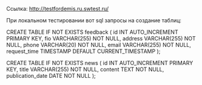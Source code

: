 Ссылка: http://testfordemis.ru.swtest.ru/

При локальном тестировании вот sql запросы на создание таблиц:

CREATE TABLE IF NOT EXISTS feedback (
    id INT AUTO_INCREMENT PRIMARY KEY,
    fio VARCHAR(255) NOT NULL,
    address VARCHAR(255) NOT NULL,
    phone VARCHAR(20) NOT NULL,
    email VARCHAR(255) NOT NULL,
    request_time TIMESTAMP DEFAULT CURRENT_TIMESTAMP
);


CREATE TABLE IF NOT EXISTS news (
    id INT AUTO_INCREMENT PRIMARY KEY,
    title VARCHAR(255) NOT NULL,
    content TEXT NOT NULL,
    publication_date DATE NOT NULL
);

